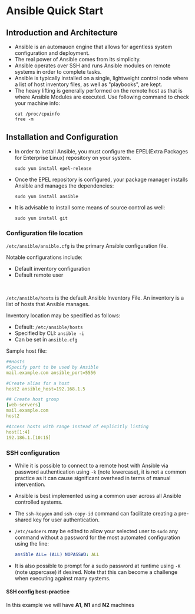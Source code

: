 # Ansible Quick Start

## Introduction and Architecture
- Ansible is an automauon engine that allows for agentless system configuration and deployment.
- The real power of Ansible comes from its simplicity.
- Ansible operates over SSH and runs Ansible modules on remote systems in order to complete tasks.
- Ansible is typically installed on a single, lightweight control node where a list of host inventory files, as well as "playbooks", are kept.
- The heavy lifting is generally performed on the remote host as that is where Ansible Modules are executed.
    Use following command to check your machine info:
    ```shell
    cat /proc/cpuinfo
    free -m
    ```

## Installation and Configuration

- In order to Install Ansible, you must configure the EPEL(Extra Packages for Enterprise Linux) repository on your system.
    ```shell
    sudo yum install epel-release
    ```

- Once the EPEL repository is configured, your package manager installs Ansible and manages the
dependencies:
    ```shell
    sudo yum install ansible
    ```
- It is advisable to install some means of source
control as well:
    ```shell
    sudo yum install git
    ```

### Configuration file location
`/etc/ansible/ansible.cfg` is the primary Ansible configuration file.

Notable configurations include:
- Default inventory configuration
- Default remote user

<br>

`/etc/ansible/hosts` is the default Ansible Inventory File.
An inventory is a list of hosts that Ansible manages.

Inventory location may be specified as follows:
- Default: `/etc/ansible/hosts`
- Specified by CLI: `ansible -i`
- Can be set in `ansible.cfg`


Sample host file:
```yaml
##Hosts
#Specify port to be used by Ansible
mail.example.com ansible_port=5556

#Create alias for a host
host2 ansible_host=192.168.1.5

## Create host group
[web-servers]
mail.example.com
host2

#Access hosts with range instead of explicitly listing
host[1:4]
192.186.1.[10:15]
```


### SSH configuration

- While it is possible to connect to a remote host with Ansible via password authentication using `-k` (note lowercase), it is not a common practice as it can cause significant overhead in terms of manual intervention.

- Ansible is best implemented using a common user across all Ansible controlled systems.

- The `ssh-keygen` and `ssh-copy-id` command can facilitate creating a pre-shared key for user authentication.

- `/etc/sudoers` may be edited to allow your selected user to `sudo` any command without a password for the most automated configuration using the line:
    ```yaml
    ansible ALL= (ALL) NOPASSWD: ALL
    ```

- It is also possible to prompt for a sudo password at runtime using `-K` (note uppercase) if desired. Note that this can become a challenge when executing against many systems.

#### SSH config best-practice
In this example we will have **A1**, **N1** and **N2** machines